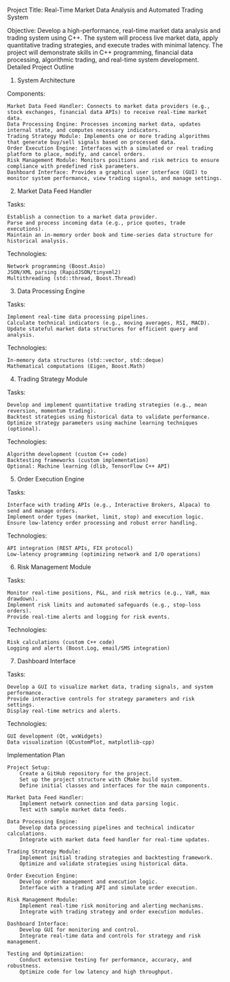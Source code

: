 Project Title: Real-Time Market Data Analysis and Automated Trading System

Objective:
Develop a high-performance, real-time market data analysis and trading system using C++. The system will process live market data, apply quantitative trading strategies, and execute trades with minimal latency. The project will demonstrate skills in C++ programming, financial data processing, algorithmic trading, and real-time system development.
Detailed Project Outline
1. System Architecture

Components:

    Market Data Feed Handler: Connects to market data providers (e.g., stock exchanges, financial data APIs) to receive real-time market data.
    Data Processing Engine: Processes incoming market data, updates internal state, and computes necessary indicators.
    Trading Strategy Module: Implements one or more trading algorithms that generate buy/sell signals based on processed data.
    Order Execution Engine: Interfaces with a simulated or real trading platform to place, modify, and cancel orders.
    Risk Management Module: Monitors positions and risk metrics to ensure compliance with predefined risk parameters.
    Dashboard Interface: Provides a graphical user interface (GUI) to monitor system performance, view trading signals, and manage settings.

2. Market Data Feed Handler

Tasks:

    Establish a connection to a market data provider.
    Parse and process incoming data (e.g., price quotes, trade executions).
    Maintain an in-memory order book and time-series data structure for historical analysis.

Technologies:

    Network programming (Boost.Asio)
    JSON/XML parsing (RapidJSON/tinyxml2)
    Multithreading (std::thread, Boost.Thread)

3. Data Processing Engine

Tasks:

    Implement real-time data processing pipelines.
    Calculate technical indicators (e.g., moving averages, RSI, MACD).
    Update stateful market data structures for efficient query and analysis.

Technologies:

    In-memory data structures (std::vector, std::deque)
    Mathematical computations (Eigen, Boost.Math)

4. Trading Strategy Module

Tasks:

    Develop and implement quantitative trading strategies (e.g., mean reversion, momentum trading).
    Backtest strategies using historical data to validate performance.
    Optimize strategy parameters using machine learning techniques (optional).

Technologies:

    Algorithm development (custom C++ code)
    Backtesting frameworks (custom implementation)
    Optional: Machine learning (dlib, TensorFlow C++ API)

5. Order Execution Engine

Tasks:

    Interface with trading APIs (e.g., Interactive Brokers, Alpaca) to send and manage orders.
    Implement order types (market, limit, stop) and execution logic.
    Ensure low-latency order processing and robust error handling.

Technologies:

    API integration (REST APIs, FIX protocol)
    Low-latency programming (optimizing network and I/O operations)

6. Risk Management Module

Tasks:

    Monitor real-time positions, P&L, and risk metrics (e.g., VaR, max drawdown).
    Implement risk limits and automated safeguards (e.g., stop-loss orders).
    Provide real-time alerts and logging for risk events.

Technologies:

    Risk calculations (custom C++ code)
    Logging and alerts (Boost.Log, email/SMS integration)

7. Dashboard Interface

Tasks:

    Develop a GUI to visualize market data, trading signals, and system performance.
    Provide interactive controls for strategy parameters and risk settings.
    Display real-time metrics and alerts.

Technologies:

    GUI development (Qt, wxWidgets)
    Data visualization (QCustomPlot, matplotlib-cpp)

Implementation Plan

    Project Setup:
        Create a GitHub repository for the project.
        Set up the project structure with CMake build system.
        Define initial classes and interfaces for the main components.

    Market Data Feed Handler:
        Implement network connection and data parsing logic.
        Test with sample market data feeds.

    Data Processing Engine:
        Develop data processing pipelines and technical indicator calculations.
        Integrate with market data feed handler for real-time updates.

    Trading Strategy Module:
        Implement initial trading strategies and backtesting framework.
        Optimize and validate strategies using historical data.

    Order Execution Engine:
        Develop order management and execution logic.
        Interface with a trading API and simulate order execution.

    Risk Management Module:
        Implement real-time risk monitoring and alerting mechanisms.
        Integrate with trading strategy and order execution modules.

    Dashboard Interface:
        Develop GUI for monitoring and control.
        Integrate real-time data and controls for strategy and risk management.

    Testing and Optimization:
        Conduct extensive testing for performance, accuracy, and robustness.
        Optimize code for low latency and high throughput.

   


